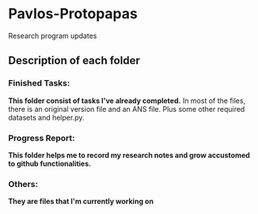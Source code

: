 # Pavlos-Protopapas
Research program updates 
 
## Description of each folder
### Finished Tasks: 
**This folder consist of tasks I've already completed.**
In most of the files, there is an original version file and an ANS file. Plus some other required datasets and helper.py. 

### Progress Report: 
**This folder helps me to record my research notes and grow accustomed to github functionalities.**
### Others: 
**They are files that I'm currently working on**
